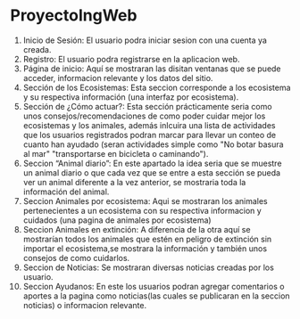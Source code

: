 # ProyectoIngWeb
1.	Inicio de Sesión: El usuario podra iniciar sesion con una cuenta ya creada.
2.	Registro: El usuario podra registrarse en la aplicacion web.
3.	Página de inicio: Aquí se mostraran las disitan ventanas que se puede acceder, informacion relevante y los datos del sitio.
4.	Sección de los Ecosistemas: Esta seccion corresponde a los ecosistema y su respectiva información (una interfaz por ecosistema).
5.	Sección de ¿Cómo actuar?: Esta sección prácticamente seria como unos consejos/recomendaciones de como poder cuidar mejor los ecosistemas y los animales, además inlcuira una lista de actividades que los usuarios registrados podran marcar para llevar un conteo de cuanto han ayudado (seran actividades simple como "No botar basura al mar" "transportarse en bicicleta o caminando").
6.	Seccion “Animal diario”: En este apartado la idea seria que se muestre un animal diario o que cada vez que se entre a esta sección se pueda ver un animal diferente a la vez anterior, se mostraria toda la información del animal.
7.	Seccion Animales por ecosistema: Aqui se mostraran los animales pertenecientes a un ecosistema con su respectiva informacion y cuidados (una pagina de animales por ecosistema)
8.	Seccion Animales en extinción: A diferencia de la otra aquí se mostrarían todos los animales que estén en peligro de extinción sin importar el ecosistema,se mostrara la información y también unos consejos de como cuidarlos.
9.	Seccion de Noticias: Se mostraran diversas noticias creadas por los usuario.
10.	Seccion Ayudanos: En este los usuarios podran agregar comentarios o aportes a la pagina como noticias(las cuales se publicaran en la seccion noticias) o informacion relevante.
